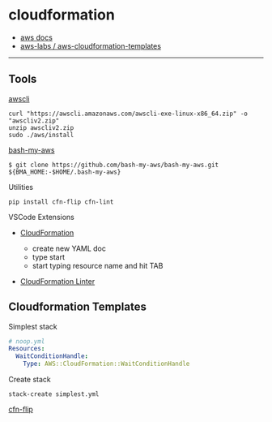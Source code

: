 cloudformation
==============

- [aws docs](https://docs.aws.amazon.com/AWSCloudFormation/latest/UserGuide/Welcome.html)
- [aws-labs / aws-cloudformation-templates](https://github.com/awslabs/aws-cloudformation-templates)

---

## Tools

[awscli](https://docs.aws.amazon.com/cli/latest/userguide/getting-started-install.html)

    curl "https://awscli.amazonaws.com/awscli-exe-linux-x86_64.zip" -o "awscliv2.zip"
    unzip awscliv2.zip
    sudo ./aws/install

[bash-my-aws](https://github.com/bash-my-aws/bash-my-aws)

    $ git clone https://github.com/bash-my-aws/bash-my-aws.git ${BMA_HOME:-$HOME/.bash-my-aws}


Utilities

    pip install cfn-flip cfn-lint


VSCode Extensions

- [CloudFormation](https://github.com/aws-scripting-guy/cform-VSCode)
  - create new YAML doc
  - type start
  - start typing resource name and hit TAB

- [CloudFormation Linter](https://github.com/aws-cloudformation/cfn-lint-visual-studio-code)


## Cloudformation Templates

Simplest stack
``` yaml
# noop.yml
Resources:
  WaitConditionHandle:
    Type: AWS::CloudFormation::WaitConditionHandle
```

Create stack

    stack-create simplest.yml

[cfn-flip](https://github.com/awslabs/aws-cfn-template-flip)
